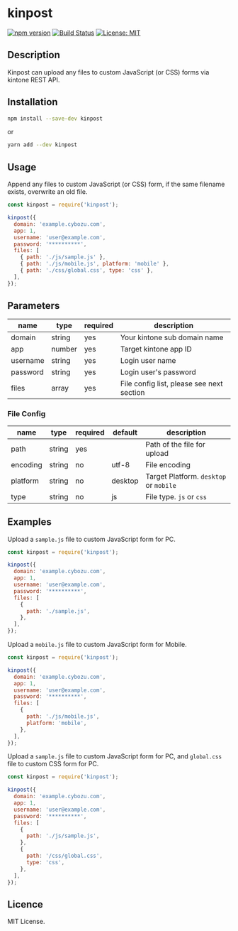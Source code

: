 # kinpost

[![npm version](https://badge.fury.io/js/kinpost.svg)](https://badge.fury.io/js/kinpost)
[![Build Status](https://secure.travis-ci.org/t-kojima/kinpost.png?branch=master)](http://travis-ci.org/t-kojima/kinpost)
[![License: MIT](https://img.shields.io/badge/License-MIT-yellow.svg)](https://opensource.org/licenses/MIT)

## Description

Kinpost can upload any files to custom JavaScript (or CSS) forms via kintone REST API.

## Installation

```bash
npm install --save-dev kinpost
```

or

```bash
yarn add --dev kinpost
```

## Usage

Append any files to custom JavaScript (or CSS) form, if the same filename exists, overwrite an old file.

```js
const kinpost = require('kinpost');

kinpost({
  domain: 'example.cybozu.com',
  app: 1,
  username: 'user@example.com',
  password: '**********',
  files: [
    { path: './js/sample.js' },
    { path: './js/mobile.js', platform: 'mobile' },
    { path: './css/global.css', type: 'css' },
  ],
});
```

## Parameters

| name     | type   | required | description                               |
| -------- | ------ | -------- | ----------------------------------------- |
| domain   | string | yes      | Your kintone sub domain name              |
| app      | number | yes      | Target kintone app ID                     |
| username | string | yes      | Login user name                           |
| password | string | yes      | Login user's password                     |
| files    | array  | yes      | File config list, please see next section |

### File Config

| name     | type   | required | default | description                            |
| -------- | ------ | -------- | ------- | -------------------------------------- |
| path     | string | yes      |         | Path of the file for upload            |
| encoding | string | no       | utf-8   | File encoding                          |
| platform | string | no       | desktop | Target Platform. `desktop` or `mobile` |
| type     | string | no       | js      | File type. `js` or `css`               |

## Examples

Upload a `sample.js` file to custom JavaScript form for PC.

```js
const kinpost = require('kinpost');

kinpost({
  domain: 'example.cybozu.com',
  app: 1,
  username: 'user@example.com',
  password: '**********',
  files: [
    {
      path: './sample.js',
    },
  ],
});
```

Upload a `mobile.js` file to custom JavaScript form for Mobile.

```js
const kinpost = require('kinpost');

kinpost({
  domain: 'example.cybozu.com',
  app: 1,
  username: 'user@example.com',
  password: '**********',
  files: [
    {
      path: './js/mobile.js',
      platform: 'mobile',
    },
  ],
});
```

Upload a `sample.js` file to custom JavaScript form for PC, and `global.css` file to custom CSS form for PC.

```js
const kinpost = require('kinpost');

kinpost({
  domain: 'example.cybozu.com',
  app: 1,
  username: 'user@example.com',
  password: '**********',
  files: [
    {
      path: './js/sample.js',
    },
    {
      path: '/css/global.css',
      type: 'css',
    },
  ],
});
```

## Licence

MIT License.
